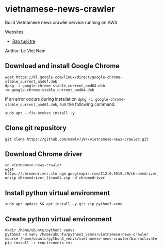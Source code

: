 # vietnamese-news-crawler
Build Vietnamese news crawler service running on AWS

Websites:
- [Bao tuoi tre](https://tuoitre.vn/tin-moi-nhat.htm)

Author: Le Viet Nam

## Download and install Google Chrome
```
wget https://dl.google.com/linux/direct/google-chrome-stable_current_amd64.deb
dpkg -i google-chrome-stable_current_amd64.deb
rm google-chrome-stable_current_amd64.deb
```
If an error occurs during installation ```dpkg -i google-chrome-stable_current_amd64.deb```, run the following command.
```
sudo apt --fix-broken install -y
```
## Clone git repository
```
git clone https://github.com/namlv7197/vietnamese-news-crawler.git
```

## Download Chrome driver
```
cd vietnamese-news-crawler
wget https://chromedriver.storage.googleapis.com/112.0.5615.49/chromedriver_linux64.zip
unzip chromedriver_linux64.zip -d chromedriver
```
## Install python virtual environment
```
sudo apt update && apt install -y git zip python3-venv
```
## Create python virtual environment
```
mkdir /home/ubuntu/python3_venvs
python3 -m venv /home/ubuntu/python3_venvs/vietnamese-news-crawler
source /home/ubuntu/python3_venvs/vietnamese-news-crawler/bin/activate
pip install -r requirements.txt
```


